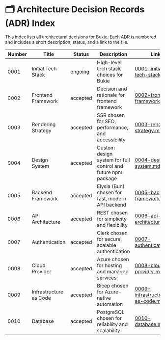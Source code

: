 
# 🗂️ Architecture Decision Records (ADR) Index

This index lists all architectural decisions for Bukie. Each ADR is numbered and includes a short description, status, and a link to the file.

| Number | Title | Status      | Description                                 | Link                                      |
|--------|-------|-------------|---------------------------------------------|-------------------------------------------|
| 0001   | Initial Tech Stack | ongoing      | High-level tech stack choices for Bukie     | [0001-initial-tech-stack.md](./0001-initial-tech-stack.md) |
| 0002   | Frontend Framework | accepted     | Decision and rationale for frontend framework | [0002-frontend-framework.md](./0002-frontend-framework.md) |
| 0003   | Rendering Strategy | accepted     | SSR chosen for SEO, performance, and accessibility | [0003-rendering-strategy.md](./0003-rendering-strategy.md) |
| 0004   | Design System      | accepted     | Custom design system for full control and future npm package | [0004-design-system.md](./0004-design-system.md) |
| 0005   | Backend Framework  | accepted     | Elysia (Bun) chosen for fast, modern API backend | [0005-backend-framework.md](./0005-backend-framework.md) |
| 0006   | API Architecture   | accepted     | REST chosen for simplicity and flexibility   | [0006-api-architecture.md](./0006-api-architecture.md) |
| 0007   | Authentication     | accepted     | Clerk chosen for secure, scalable authentication | [0007-authentication.md](./0007-authentication.md) |
| 0008   | Cloud Provider     | accepted     | Azure chosen for hosting and managed services | [0008-cloud-provider.md](./0008-cloud-provider.md) |
| 0009   | Infrastructure as Code | accepted | Bicep chosen for Azure-native automation | [0009-infrastructure-as-code.md](./0009-infrastructure-as-code.md) |
| 0010   | Database           | accepted     | PostgreSQL chosen for reliability and scalability | [0010-database.md](./0010-database.md) |
